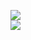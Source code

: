 [![](https://img.shields.io/badge/Made%20With-Github%20Spray-lightgrey.svg?style=for-the-badge&logo=github)](https://github.com/Annihil/github-spray#25347)  
[![](https://i.imgur.com/2DrTn0Z.gif)](https://github.com/Annihil/github-spray)